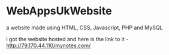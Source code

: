 # WebAppsUkWebsite
a website made using HTML, CSS, Javascript, PHP and MySQL

i got the website hosted and here is the link to it - 
http://79.170.44.110/mynotes.com/

